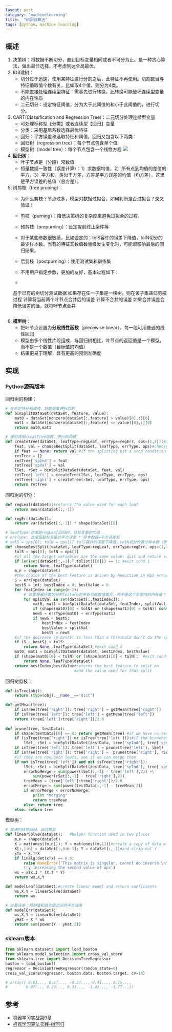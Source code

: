 ```yaml
---
layout: post
category: "machinelearning"
title:  "树回归算法"
tags: [python, machine learning]
---
```


<script type="text/javascript" async
  src="https://cdn.mathjax.org/mathjax/latest/MathJax.js?config=TeX-MML-AM_CHTML">
</script>

## 概述

1. 决策树：将数据不断切分，直到目标变量相同或者不可分为止。是一种贪心算法，做出最佳选择，不考虑到达全局最优。
2. ID3建树：
   - 切分过于迅速，使用某特征进行分割之后，此特征不再使用。切割数目与特征值取值个数有关，比如取4个值，则分为4类。
   - 不能直接处理连续型特征：需事先进行转换，此转换可能破坏连续型变量的内在性质
   - 二元切分：设定特征阈值，分为大于此阈值的和小于此阈值的，进行切分。
3. CART(Classification and Regression Tree)：二元切分处理连续型变量
   - 可处理标称型【分类】或者连续型【回归】变量
   - 分类：采用基尼系数选择最优特征
   - 回归：平方误差和选取特征和阈值。回归又包含以下两类：
   - 回归树（regression tree）：每个节点包含单个值
   - 模型树（model tree）：每个节点包含一个线性方程 ![](https://www.yingjoy.cn/wp-content/uploads/2018/03/3-1.png)
4. **回归树**：
   - 叶子节点是（分段）常数值
   - 恒量数据一致性（误差计算）：1）求数据均值，2）所有点到均值的差值的平方，3）平方和。类似于方差，方差是平方误差的均值（均方差），这里是平方误差的总值（总方差）。
5. 树剪枝（tree pruning）：
   - 为什么剪枝？节点过多，模型对数据过拟合。如何判断是否过拟合？交叉验证！
   - 剪枝（purning）：降低决策树的复杂度来避免过拟合的过程。
   
   - 预剪枝（prepurning）：设定提前终止条件等
	- 对于某些参数很敏感，比如设定的：tolS容许的误差下降值，tolN切分的最少样本数。当有的特征其数值数量级发生变化时，可能很影响最后的回归结果。
   
   - 后剪枝（postpurning）：使用测试集和训练集
   - 不用用户指定参数，更加的友好，基本过程如下：
   - ```python
   基于已有的树切分测试数据
      如果存在任一子集是一棵树，则在该子集递归剪枝过程
      计算将当前两个叶节点合并后的误差
      计算不合并的误差
      如果合并误差会降低误差的话，就将叶节点合并
   ```
6. **模型树**：
   - 把叶节点设置为**分段线性函数**（piecewise linear），每一段可用普通的线性回归
   - 模型由多个线性片段组成，与回归树相比，叶节点的返回值是一个模型，而不是一个数值（目标值的均值）
   - 结果更易于理解，具有更高的预测准确度


## 实现

### Python源码版本

回归树的构建：

```python
# 在给定特征和阈值，将数据集进行切割
def binSplitDataSet(dataSet, feature, value):
    mat0 = dataSet[nonzero(dataSet[:,feature] > value)[0],:][0]
    mat1 = dataSet[nonzero(dataSet[:,feature] <= value)[0],:][0]
    return mat0,mat1

# 递归调用creatTree函数，进行树构建
def createTree(dataSet, leafType=regLeaf, errType=regErr, ops=(1,4)):#assume dataSet is NumPy Mat so we can array filtering
    feat, val = chooseBestSplit(dataSet, leafType, errType, ops)#choose the best split
    if feat == None: return val #if the splitting hit a stop condition return val
    retTree = {}
    retTree['spInd'] = feat
    retTree['spVal'] = val
    lSet, rSet = binSplitDataSet(dataSet, feat, val)
    retTree['left'] = createTree(lSet, leafType, errType, ops)
    retTree['right'] = createTree(rSet, leafType, errType, ops)
    return retTree 
```

回归树的切分：

```python
def regLeaf(dataSet):#returns the value used for each leaf
    return mean(dataSet[:,-1])

def regErr(dataSet):
    return var(dataSet[:,-1]) * shape(dataSet)[0]

# leafType:这里是regLeaf回归树，目标变量的均值
# errType: 这里是目标变量的平方误差 * 样本数目=平方误差和
# tolS = ops[0]; tolN = ops[1] tolS容许的误差下降值，tolN切分的最少样本数（确保有的支数目不能过少）
def chooseBestSplit(dataSet, leafType=regLeaf, errType=regErr, ops=(1,4)):
    tolS = ops[0]; tolN = ops[1]
    #if all the target variables are the same value: quit and return value
    if len(set(dataSet[:,-1].T.tolist()[0])) == 1: #exit cond 1
        return None, leafType(dataSet)
    m,n = shape(dataSet)
    #the choice of the best feature is driven by Reduction in RSS error from mean
    S = errType(dataSet)
    bestS = inf; bestIndex = 0; bestValue = 0
    for featIndex in range(n-1):
        # 这里是遍历要切分的feature的所有可能取值集合，而不是这个范围内的所有值？
        for splitVal in set(dataSet[:,featIndex]):
            mat0, mat1 = binSplitDataSet(dataSet, featIndex, splitVal)
            if (shape(mat0)[0] < tolN) or (shape(mat1)[0] < tolN): continue
            newS = errType(mat0) + errType(mat1)
            if newS < bestS: 
                bestIndex = featIndex
                bestValue = splitVal
                bestS = newS
    #if the decrease (S-bestS) is less than a threshold don't do the split
    if (S - bestS) < tolS: 
        return None, leafType(dataSet) #exit cond 2
    mat0, mat1 = binSplitDataSet(dataSet, bestIndex, bestValue)
    if (shape(mat0)[0] < tolN) or (shape(mat1)[0] < tolN):  #exit cond 3
        return None, leafType(dataSet)
    return bestIndex,bestValue#returns the best feature to split on
                              #and the value used for that split
```

回归树剪枝：

```python
def isTree(obj):
    return (type(obj).__name__=='dict')

def getMean(tree):
    if isTree(tree['right']): tree['right'] = getMean(tree['right'])
    if isTree(tree['left']): tree['left'] = getMean(tree['left'])
    return (tree['left']+tree['right'])/2.0
    
def prune(tree, testData):
    if shape(testData)[0] == 0: return getMean(tree) #if we have no test data collapse the tree
    if (isTree(tree['right']) or isTree(tree['left'])):#if the branches are not trees try to prune them
        lSet, rSet = binSplitDataSet(testData, tree['spInd'], tree['spVal'])
    if isTree(tree['left']): tree['left'] = prune(tree['left'], lSet)
    if isTree(tree['right']): tree['right'] =  prune(tree['right'], rSet)
    #if they are now both leafs, see if we can merge them
    if not isTree(tree['left']) and not isTree(tree['right']):
        lSet, rSet = binSplitDataSet(testData, tree['spInd'], tree['spVal'])
        errorNoMerge = sum(power(lSet[:,-1] - tree['left'],2)) +\
            sum(power(rSet[:,-1] - tree['right'],2))
        treeMean = (tree['left']+tree['right'])/2.0
        errorMerge = sum(power(testData[:,-1] - treeMean,2))
        if errorMerge < errorNoMerge: 
            print "merging"
            return treeMean
        else: return tree
    else: return tree
```

模型树：

```python
# 普通的线性回归，返回模型
def linearSolve(dataSet):   #helper function used in two places
    m,n = shape(dataSet)
    X = mat(ones((m,n))); Y = mat(ones((m,1)))#create a copy of data with 1 in 0th postion
    X[:,1:n] = dataSet[:,0:n-1]; Y = dataSet[:,-1]#and strip out Y
    xTx = X.T*X
    if linalg.det(xTx) == 0.0:
        raise NameError('This matrix is singular, cannot do inverse,\n\
        try increasing the second value of ops')
    ws = xTx.I * (X.T * Y)
    return ws,X,Y

def modelLeaf(dataSet):#create linear model and return coeficients
    ws,X,Y = linearSolve(dataSet)
    return ws

# 计算误差：预测值和真实值之间的平方误差
def modelErr(dataSet):
    ws,X,Y = linearSolve(dataSet)
    yHat = X * ws
    return sum(power(Y - yHat,2))
```

### sklearn版本

```python
from sklearn.datasets import load_boston
from sklearn.model_selection import cross_val_score
from sklearn.tree import DecisionTreeRegressor
boston = load_boston()
regressor = DecisionTreeRegressor(random_state=0)
cross_val_score(regressor, boston.data, boston.target, cv=10)

# array([ 0.61..., 0.57..., -0.34..., 0.41..., 0.75...,
#        0.07..., 0.29..., 0.33..., -1.42..., -1.77...])
```

## 参考

* 机器学习实战第9章
* [机器学习算法实践-树回归](https://pytlab.github.io/2017/11/03/%E6%9C%BA%E5%99%A8%E5%AD%A6%E4%B9%A0%E7%AE%97%E6%B3%95%E5%AE%9E%E8%B7%B5-%E6%A0%91%E5%9B%9E%E5%BD%92/)





